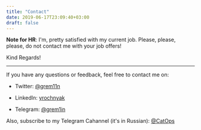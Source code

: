 ```yaml
---
title: "Contact"
date: 2019-06-17T23:09:40+03:00
draft: false
---
```


**Note for HR**: I'm, pretty satisfied with my current job. Please, please, please, do not contact me with your job offers!

Kind Regards!

---

If you have any questions or feedback, feel free to contact me on:

* Twitter: [@grem11n](https://twitter.com/grem11n)

* LinkedIn: [yrochnyak](https://www.linkedin.com/in/yrochnyak/)

* Telegram: [@grem1in](https://t.me/grem1in)

Also, subscribe to my Telegram Cahannel (it's in Russian): [@CatOps](https://t.me/catops)
